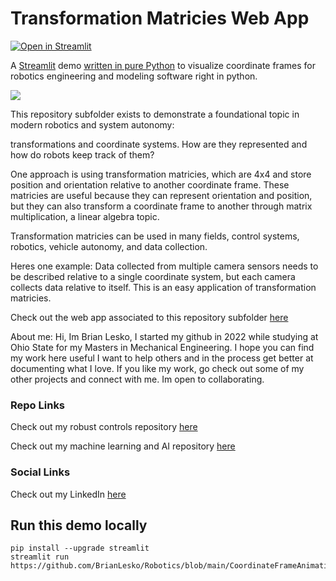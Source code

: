 # Transformation Matricies Web App

[![Open in Streamlit](https://static.streamlit.io/badges/streamlit_badge_black_white.svg)](https://robotics-transformation.streamlit.app)

A [Streamlit](https://streamlit.io) demo [written in pure Python](https://github.com/BrianLesko/Robotics/blob/main/CoordinateFrameAnimation/TransformationMatriciesDemo.py)
to visualize coordinate frames for robotics engineering and modeling software right in python.

![](docs/rotation.gif)

This repository subfolder exists to demonstrate a foundational topic in modern robotics and system autonomy: 

transformations and coordinate systems. How are they represented and how do robots keep track of them? 

One approach is using transformation matricies, which are 4x4 and store position and orientation relative to another coordinate frame. 
These matricies are useful because they can represent orientation and position, but they can also transform a coordinate frame to another through matrix multiplication, a linear algebra topic.

Transformation matricies can be used in many fields, control systems, robotics, vehicle autonomy, and data collection.

Heres one example:
Data collected from multiple camera sensors needs to be described relative to a single coordinate system, but each camera collects data relative to itself. This is an easy application of transformation matricies.

Check out the web app associated to this repository subfolder [here](https://robotics-transformation.streamlit.app) 

About me: Hi, Im Brian Lesko, I started my github in 2022 while studying at Ohio State for my Masters in Mechanical Engineering. I hope you can find my work here useful
I want to help others and in the process get better at documenting what I love. If you like my work, go check out some of my other projects and connect with me. Im open to collaborating. 

### Repo Links 

Check out my robust controls repository [here](https://github.com/BrianLesko/RobustControls)

Check out my machine learning and AI repository [here](https://github.com/BrianLesko/MachineLearning)

### Social Links 

Check out my LinkedIn [here](https://www.linkedin.com/in/brianlesko/)

## Run this demo locally
```
pip install --upgrade streamlit
streamlit run https://github.com/BrianLesko/Robotics/blob/main/CoordinateFrameAnimation/TransformationMatriciesDemo.py
```



 



